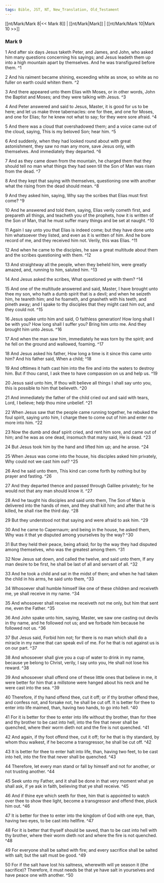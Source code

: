 ```yaml
---
tags: Bible, JST, NT, New_Translation, Old_Testament
---
```


[[nt/Mark/Mark 8|<< Mark 8]] | [[nt/Mark|Mark]] | [[nt/Mark/Mark 10|Mark 10 >>]]

### Mark 9

1 And after six days Jesus taketh Peter, and James, and John, who asked him many questions concerning his sayings; and Jesus leadeth them up into a high mountain apart by themselves. And he was transfigured before them.  ^1

2 And his raiment became shining, exceeding white as snow, so white as no fuller on earth could whiten them.  ^2

3 And there appeared unto them Elias with Moses, or in other words, John the Baptist and Moses; and they were talking with Jesus.  ^3

4 And Peter answered and said to Jesus, Master, it is good for us to be here; and let us make three tabernacles: one for thee, and one for Moses, and one for Elias; for he knew not what to say; for they were sore afraid.  ^4

5 And there was a cloud that overshadowed them; and a voice came out of the cloud, saying, This is my beloved Son; hear him.  ^5

6 And suddenly, when they had looked round about with great astonishment, they saw no man any more, save Jesus only, with themselves. And immediately they departed.  ^6

7 And as they came down from the mountain, he charged them that they should tell no man what things they had seen till the Son of Man was risen from the dead.  ^7

8 And they kept that saying with themselves, questioning one with another what the rising from the dead should mean.  ^8

9 And they asked him, saying, Why say the scribes that Elias must first come?  ^9

10 And he answered and told them, saying, Elias verily cometh first, and prepareth all things, and teacheth you of the prophets, how it is written of the Son of Man, that he must suffer many things and be set at naught.  ^10

11 Again I say unto you that Elias is indeed come; but they have done unto him whatsoever they listed, and even as it is written of him. And he bore record of me, and they received him not. Verily, this was Elias.  ^11

12 And when he came to the disciples, he saw a great multitude about them and the scribes questioning with them.  ^12

13 And straightway all the people, when they beheld him, were greatly amazed, and, running to him, saluted him.  ^13

14 And Jesus asked the scribes, What questioned ye with them?  ^14

15 And one of the multitude answered and said, Master, I have brought unto thee my son, who hath a dumb spirit that is a devil; and when he seizeth him, he teareth him; and he foameth, and gnasheth with his teeth, and pineth away; and I spake to thy disciples that they might cast him out, and they could not.  ^15

16 Jesus spake unto him and said, O faithless generation! How long shall I be with you? How long shall I suffer you? Bring him unto me. And they brought him unto Jesus.  ^16

17 And when the man saw him, immediately he was torn by the spirit; and he fell on the ground and wallowed, foaming.  ^17

18 And Jesus asked his father, How long a time is it since this came unto him? And his father said, When a child;  ^18

19 And ofttimes it hath cast him into the fire and into the waters to destroy him. But if thou canst, I ask thee to have compassion on us and help us.  ^19

20 Jesus said unto him, If thou wilt believe all things I shall say unto you, this is possible to him that believeth.  ^20

21 And immediately the father of the child cried out and said with tears, Lord, I believe; help thou mine unbelief.  ^21

22 When Jesus saw that the people came running together, he rebuked the foul spirit, saying unto him, I charge thee to come out of him and enter no more into him.  ^22

23 Now the dumb and deaf spirit cried, and rent him sore, and came out of him; and he was as one dead, insomuch that many said, He is dead.  ^23

24 But Jesus took him by the hand and lifted him up; and he arose.  ^24

25 When Jesus was come into the house, his disciples asked him privately, Why could not we cast him out?  ^25

26 And he said unto them, This kind can come forth by nothing but by prayer and fasting.  ^26

27 And they departed thence and passed through Galilee privately; for he would not that any man should know it.  ^27

28 And he taught his disciples and said unto them, The Son of Man is delivered into the hands of men, and they shall kill him; and after that he is killed, he shall rise the third day.  ^28

29 But they understood not that saying and were afraid to ask him.  ^29

30 And he came to Capernaum; and being in the house, he asked them, Why was it that ye disputed among yourselves by the way?  ^30

31 But they held their peace, being afraid; for by the way they had disputed among themselves, who was the greatest among them.  ^31

32 Now Jesus sat down, and called the twelve, and said unto them, If any man desire to be first, he shall be last of all and servant of all.  ^32

33 And he took a child and sat in the midst of them; and when he had taken the child in his arms, he said unto them,  ^33

34 Whosoever shall humble himself like one of these children and receiveth me, ye shall receive in my name.  ^34

35 And whosoever shall receive me receiveth not me only, but him that sent me, even the Father.  ^35

36 And John spake unto him, saying, Master, we saw one casting out devils in thy name, and he followed not us; and we forbade him because he followed not us.  ^36

37 But Jesus said, Forbid him not; for there is no man which shall do a miracle in my name that can speak evil of me. For he that is not against us is on our part.  ^37

38 And whosoever shall give you a cup of water to drink in my name, because ye belong to Christ, verily, I say unto you, He shall not lose his reward.  ^38

39 And whosoever shall offend one of these little ones that believe in me, it were better for him that a millstone were hanged about his neck and he were cast into the sea.  ^39

40 Therefore, if thy hand offend thee, cut it off; or if thy brother offend thee, and confess not, and forsake not, he shall be cut off. It is better for thee to enter into life maimed, than, having two hands, to go into hell.  ^40

41 For it is better for thee to enter into life without thy brother, than for thee and thy brother to be cast into hell, into the fire that never shall be quenched, where their worm dieth not and the fire is not quenched.  ^41

42 And again, if thy foot offend thee, cut it off; for he that is thy standard, by whom thou walkest, if he become a transgressor, he shall be cut off.  ^42

43 It is better for thee to enter halt into life, than, having two feet, to be cast into hell, into the fire that never shall be quenched.  ^43

44 Therefore, let every man stand or fall by himself and not for another, or not trusting another.  ^44

45 Seek unto my Father, and it shall be done in that very moment what ye shall ask, if ye ask in faith, believing that ye shall receive.  ^45

46 And if thine eye which seeth for thee, him that is appointed to watch over thee to show thee light, become a transgressor and offend thee, pluck him out.  ^46

47 It is better for thee to enter into the kingdom of God with one eye, than, having two eyes, to be cast into hellfire.  ^47

48 For it is better that thyself should be saved, than to be cast into hell with thy brother, where their worm dieth not and where the fire is not quenched.  ^48

49 For everyone shall be salted with fire; and every sacrifice shall be salted with salt; but the salt must be good.  ^49

50 For if the salt have lost his saltness, wherewith will ye season it (the sacrifice)? Therefore, it must needs be that ye have salt in yourselves and have peace one with another.  ^50

 
